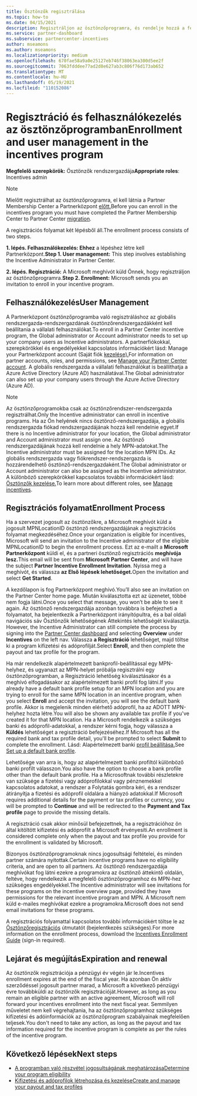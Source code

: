 ```yaml
---
title: Ösztönzők regisztrálása
ms.topic: how-to
ms.date: 04/15/2021
description: Regisztráljon az ösztönzőprogramra, és rendelje hozzá a felhasználókezeléshez szükséges szerepköröket. Ez a cikk a regisztrációs folyamatot ismerteti.
ms.service: partner-dashboard
ms.subservice: partnercenter-incentives
author: mseamons
ms.author: mseamons
ms.localizationpriority: medium
ms.openlocfilehash: 670fae58a9a0e25127eb746f38063ea300d5ee2f
ms.sourcegitcommit: 7063fdddee77ad2d8e627ab3c806f76d173ab652
ms.translationtype: MT
ms.contentlocale: hu-HU
ms.lasthandoff: 05/19/2021
ms.locfileid: "110152086"
---
```

# <a name="enrollment-and-user-management-in-the-incentives-program"></a><span data-ttu-id="5074a-104">Regisztráció és felhasználókezelés az ösztönzőprogramban</span><span class="sxs-lookup"><span data-stu-id="5074a-104">Enrollment and user management in the incentives program</span></span>

<span data-ttu-id="5074a-105">**Megfelelő szerepkörök:** Ösztönzők rendszergazdája</span><span class="sxs-lookup"><span data-stu-id="5074a-105">**Appropriate roles**: Incentives admin</span></span>

>[!NOTE]
><span data-ttu-id="5074a-106">Mielőtt regisztrálhat az ösztönzőprogramra, el kell látnia a Partner Membership Center a Partnerközpont [előtt.](prepare-pmc-pc-migration.md)</span><span class="sxs-lookup"><span data-stu-id="5074a-106">Before you can enroll in the incentives program you must have completed the Partner Membership Center to Partner Center [migration](prepare-pmc-pc-migration.md).</span></span>

<span data-ttu-id="5074a-107">A regisztrációs folyamat két lépésből áll.</span><span class="sxs-lookup"><span data-stu-id="5074a-107">The enrollment process consists of two steps.</span></span>

<span data-ttu-id="5074a-108">**1. lépés. Felhasználókezelés: Ehhez** a lépéshez létre kell Partnerközpont.</span><span class="sxs-lookup"><span data-stu-id="5074a-108">**Step 1. User management:** This step involves establishing the Incentive Administrator in Partner Center.</span></span>

<span data-ttu-id="5074a-109">**2. lépés. Regisztráció:** A Microsoft meghívót küld Önnek, hogy regisztráljon az ösztönzőprogramra.</span><span class="sxs-lookup"><span data-stu-id="5074a-109">**Step 2. Enrollment:** Microsoft sends you an invitation to enroll in your incentive program.</span></span>

## <a name="user-management"></a><span data-ttu-id="5074a-110">Felhasználókezelés</span><span class="sxs-lookup"><span data-stu-id="5074a-110">User Management</span></span>

<span data-ttu-id="5074a-111">A Partnerközpont ösztönzőprogramba való regisztráláshoz az globális rendszergazda-rendszergazdának ösztönzőrendszergazdákként kell beállítania a vállalati felhasználókat.</span><span class="sxs-lookup"><span data-stu-id="5074a-111">To enroll in a Partner Center incentive program, the Global administrator or Account administrator needs to set up your company users as Incentive administrators.</span></span> <span data-ttu-id="5074a-112">A partnerfiókokkal, szerepkörökkel és engedélyekkel kapcsolatos információkért lásd: Manage your Partnerközpont account (Saját fiók [kezelése).](partner-center-account-setup.md)</span><span class="sxs-lookup"><span data-stu-id="5074a-112">For information on partner accounts, roles, and permissions, see [Manage your Partner Center account](partner-center-account-setup.md).</span></span> <span data-ttu-id="5074a-113">A globális rendszergazda a vállalati felhasználókat is beállíthatja a Azure Active Directory (Azure AD) használatával.</span><span class="sxs-lookup"><span data-stu-id="5074a-113">The Global administrator can also set up your company users through the Azure Active Directory (Azure AD).</span></span>

>[!NOTE]
><span data-ttu-id="5074a-114">Az ösztönzőprogramokba csak az ösztönzőrendszer-rendszergazda regisztrálhat.</span><span class="sxs-lookup"><span data-stu-id="5074a-114">Only the Incentive administrator can enroll in incentive programs.</span></span> <span data-ttu-id="5074a-115">Ha az Ön helyének nincs ösztönző-rendszergazdája, a globális rendszergazda fiókad rendszergazdájának hozzá kell rendelnie egyet.</span><span class="sxs-lookup"><span data-stu-id="5074a-115">If there is no Incentive administrator for your location, the Global administrator and Account administrator must assign one.</span></span> <span data-ttu-id="5074a-116">Az ösztönző rendszergazdájának hozzá kell rendelnie a hely MPN-adatokat.</span><span class="sxs-lookup"><span data-stu-id="5074a-116">The Incentive administrator must be assigned for the location MPN IDs.</span></span> <span data-ttu-id="5074a-117">Az globális rendszergazda vagy fiókrendszer-rendszergazda is hozzárendelhető ösztönző-rendszergazdaként.</span><span class="sxs-lookup"><span data-stu-id="5074a-117">The Global administrator or Account administrator can also be assigned as the Incentive administrator.</span></span> <span data-ttu-id="5074a-118">A különböző szerepkörökkel kapcsolatos további információkért lásd: [Ösztönzők kezelése.](permissions-overview.md#manage-incentives)</span><span class="sxs-lookup"><span data-stu-id="5074a-118">To learn more about different roles, see [Manage incentives](permissions-overview.md#manage-incentives).</span></span>

## <a name="enrollment-process"></a><span data-ttu-id="5074a-119">Regisztrációs folyamat</span><span class="sxs-lookup"><span data-stu-id="5074a-119">Enrollment Process</span></span>

<span data-ttu-id="5074a-120">Ha a szervezet jogosult az ösztönzőkre, a Microsoft meghívót küld a jogosult MPNLocationID ösztönző rendszergazdájának a regisztrációs folyamat megkezdéséhez.</span><span class="sxs-lookup"><span data-stu-id="5074a-120">Once your organization is eligible for incentives, Microsoft will send an invitation to the Incentive administrator of the eligible MPNLocationID to begin the enrollment process.</span></span> <span data-ttu-id="5074a-121">Ezt az e-mailt a **Microsoft Partnerközpont** küldi el, és a partneri ösztönző regisztrációs **meghívója lesz.**</span><span class="sxs-lookup"><span data-stu-id="5074a-121">This email will be sent from **Microsoft Partner Center**, and will have the subject **Partner Incentive Enrollment Invitation**.</span></span> <span data-ttu-id="5074a-122">Nyissa meg a meghívót, és válassza **az Első lépések lehetőséget.**</span><span class="sxs-lookup"><span data-stu-id="5074a-122">Open the invitation and select **Get Started**.</span></span>

<span data-ttu-id="5074a-123">A kezdőlapon is fog Partnerközpont meghívó.</span><span class="sxs-lookup"><span data-stu-id="5074a-123">You’ll also see an invitation on the Partner Center home page.</span></span> <span data-ttu-id="5074a-124">Miután kiválasztotta ezt az üzenetet, többé nem fogja látni.</span><span class="sxs-lookup"><span data-stu-id="5074a-124">Once you select that message, you won’t be able to see it again.</span></span> <span data-ttu-id="5074a-125">Az ösztönző rendszergazdája azonban továbbra is befejezheti a folyamatot,  ha  bejelentkezik a Partnerközpont irányítópultra, és a bal oldali navigációs sáv Ösztönzők lehetőségének Áttekintés lehetőségét kiválasztja. [](https://partner.microsoft.com/dashboard/)</span><span class="sxs-lookup"><span data-stu-id="5074a-125">However, the Incentive Administrator can still complete the process by signing into the [Partner Center dashboard](https://partner.microsoft.com/dashboard/) and selecting **Overview** under **Incentives** on the left nav.</span></span> <span data-ttu-id="5074a-126">Válassza **a Regisztráció** lehetőséget, majd töltse ki a program kifizetési és adóprofilját.</span><span class="sxs-lookup"><span data-stu-id="5074a-126">Select **Enroll**, and then complete the payout and tax profile for the program.</span></span>

<span data-ttu-id="5074a-127">Ha már rendelkezik alapértelmezett bankprofil-beállítással egy MPN-helyhez, és ugyanazt az MPN-helyet  próbálja regisztrálni egy ösztönzőprogramban, a Regisztráció lehetőség kiválasztásakor és a meghívó elfogadásakor az alapértelmezett banki profil fog látni.</span><span class="sxs-lookup"><span data-stu-id="5074a-127">If you already have a default bank profile setup for an MPN location and you are trying to enroll for the same MPN location in an incentive program, when you select **Enroll** and accept the invitation, you will see the default bank profile.</span></span> <span data-ttu-id="5074a-128">Akkor is megjelenik minden elérhető adóprofil, ha az ADOTT MPN-helyhez hozta létre.</span><span class="sxs-lookup"><span data-stu-id="5074a-128">You will also be shown any available tax profile if you've created it for that MPN location.</span></span> <span data-ttu-id="5074a-129">Ha a Microsoft rendelkezik a szükséges banki és adóprofil-adatokkal, a rendszer kérni fogja, hogy válassza a **Küldés** lehetőséget a regisztráció befejezéséhez.</span><span class="sxs-lookup"><span data-stu-id="5074a-129">If Microsoft has all the required bank and tax profile detail, you'll be prompted to select **Submit** to complete the enrollment.</span></span> <span data-ttu-id="5074a-130">Lásd: Alapértelmezett banki [profil beállítása.](incentives-create-and-manage-your-payout-and-tax-profiles.md#set-up-a-default-bank-profile)</span><span class="sxs-lookup"><span data-stu-id="5074a-130">See [Set up a default bank profile](incentives-create-and-manage-your-payout-and-tax-profiles.md#set-up-a-default-bank-profile).</span></span>

<span data-ttu-id="5074a-131">Lehetősége van arra is, hogy az alapértelmezett banki profiltól különböző banki profilt válasszon.</span><span class="sxs-lookup"><span data-stu-id="5074a-131">You also have the option to choose a bank profile other than the default bank profile.</span></span> <span data-ttu-id="5074a-132">Ha a Microsoftnak további részletekre van szüksége a fizetési  vagy adóprofilokkal vagy  pénznemekkel kapcsolatos adatokat, a rendszer a Folytatás gombra kéri, és a rendszer átirányítja a fizetési és adóprofil oldalára a hiányzó adatokkal.</span><span class="sxs-lookup"><span data-stu-id="5074a-132">If Microsoft requires additional details for the payment or tax profiles or currency, you will be prompted to **Continue** and will be redirected to the **Payment and Tax profile** page to provide the missing details.</span></span> 

<span data-ttu-id="5074a-133">A regisztráció csak akkor minősül befejezettnek, ha a regisztrációhoz ön által kitöltött kifizetési és adóprofilt a Microsoft érvényesíti.</span><span class="sxs-lookup"><span data-stu-id="5074a-133">An enrollment is considered complete only when the payout and tax profile you provide for the enrollment is validated by Microsoft.</span></span>

<span data-ttu-id="5074a-134">Bizonyos ösztönzőprogramoknak nincs jogosultsági feltételei, és minden partner számára nyitottak.</span><span class="sxs-lookup"><span data-stu-id="5074a-134">Certain incentive programs have no eligibility criteria, and are open to all partners.</span></span> <span data-ttu-id="5074a-135">Az ösztönző rendszergazdája meghívókat fog látni ezekre a programokra az ösztönző áttekintő oldalán, feltéve, hogy rendelkezik a megfelelő ösztönzőprogramhoz és MPN-hez szükséges engedélyekkel.</span><span class="sxs-lookup"><span data-stu-id="5074a-135">The Incentive administrator will see invitations for these programs on the incentive overview page, provided they have permissions for the relevant incentive program and MPN.</span></span> <span data-ttu-id="5074a-136">A Microsoft nem küld e-mailes meghívókat ezekre a programokra.</span><span class="sxs-lookup"><span data-stu-id="5074a-136">Microsoft does not send email invitations for these programs.</span></span>

<span data-ttu-id="5074a-137">A regisztrációs folyamattal kapcsolatos további információkért töltse le az [Ösztönzőregisztrációs](https://partner.microsoft.com/resources/detail/partner-center-incentives-enrollment-pdf) útmutatót (bejelentkezés szükséges).</span><span class="sxs-lookup"><span data-stu-id="5074a-137">For more information on the enrollment process, download the [Incentives Enrollment Guide](https://partner.microsoft.com/resources/detail/partner-center-incentives-enrollment-pdf) (sign-in required).</span></span>

## <a name="expiration-and-renewal"></a><span data-ttu-id="5074a-138">Lejárat és megújítás</span><span class="sxs-lookup"><span data-stu-id="5074a-138">Expiration and renewal</span></span>

<span data-ttu-id="5074a-139">Az ösztönzők regisztrációja a pénzügyi év végén jár le.</span><span class="sxs-lookup"><span data-stu-id="5074a-139">Incentives enrollment expires at the end of the fiscal year.</span></span> <span data-ttu-id="5074a-140">Ha azonban Ön aktív szerződéssel jogosult partner marad, a Microsoft a következő pénzügyi évre továbbküldi az ösztönzők regisztrációját.</span><span class="sxs-lookup"><span data-stu-id="5074a-140">However, as long as you remain an eligible partner with an active agreement, Microsoft will roll forward your incentives enrollment into the next fiscal year.</span></span> <span data-ttu-id="5074a-141">Semmilyen műveletet nem kell végrehajtania, ha az ösztönzőprogramhoz szükséges kifizetési és adóinformációk az ösztönzőprogram szabályainak megfelelően teljesek.</span><span class="sxs-lookup"><span data-stu-id="5074a-141">You don't need to take any action, as long as the payout and tax information required for the incentive program is complete as per the rules of the incentive program.</span></span>

## <a name="next-steps"></a><span data-ttu-id="5074a-142">Következő lépések</span><span class="sxs-lookup"><span data-stu-id="5074a-142">Next steps</span></span>

- [<span data-ttu-id="5074a-143">A programban való részvétel jogosultságának meghatározása</span><span class="sxs-lookup"><span data-stu-id="5074a-143">Determine your program eligibility</span></span>](incentives-determined-your-program-eligibility.md)
- [<span data-ttu-id="5074a-144">Kifizetési és adóprofilok létrehozása és kezelése</span><span class="sxs-lookup"><span data-stu-id="5074a-144">Create and manage your payout and tax profiles</span></span>](incentives-create-and-manage-your-payout-and-tax-profiles.md)
